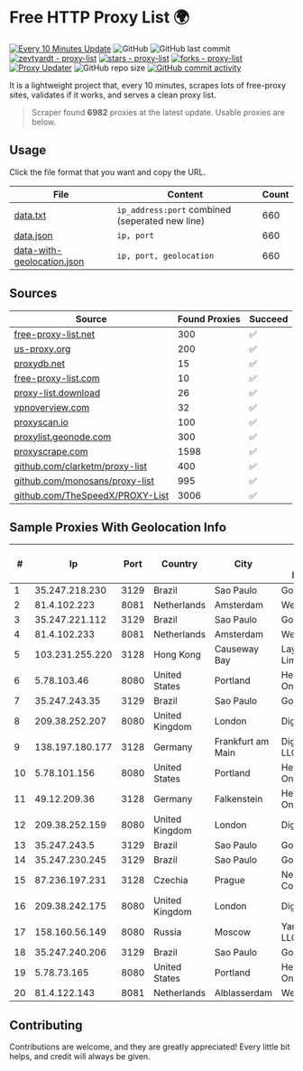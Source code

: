 
# Free HTTP Proxy List 🌍

[![Every 10 Minutes Update](https://github.com/mertguvencli/http-proxy-list/actions/workflows/main.yml/badge.svg?branch=main)](https://github.com/mertguvencli/http-proxy-list/actions/workflows/main.yml)
![GitHub](https://img.shields.io/github/license/mertguvencli/http-proxy-list)
![GitHub last commit](https://img.shields.io/github/last-commit/mertguvencli/http-proxy-list)
[![zevtyardt - proxy-list](https://img.shields.io/static/v1?label=zevtyardt&message=proxy-list&color=blue&logo=github)](https://github.com/zevtyardt/proxy-list "Go to GitHub repo")
[![stars - proxy-list](https://img.shields.io/github/stars/zevtyardt/proxy-list?style=social)](https://github.com/zevtyardt/proxy-list)
[![forks - proxy-list](https://img.shields.io/github/forks/zevtyardt/proxy-list?style=social)](https://github.com/zevtyardt/proxy-list)
[![Proxy Updater](https://github.com/zevtyardt/proxy-list/workflows/Proxy%20Updater/badge.svg)](https://github.com/zevtyardt/proxy-list/actions?query=workflow:"Proxy+Updater")
![GitHub repo size](https://img.shields.io/github/repo-size/zevtyardt/proxy-list)
[![GitHub commit activity](https://img.shields.io/github/commit-activity/m/zevtyardt/proxy-list?logo=commits)](https://github.com/zevtyardt/proxy-list/commits/main)

It is a lightweight project that, every 10 minutes, scrapes lots of free-proxy sites, validates if it works, and serves a clean proxy list.

> Scraper found **6982** proxies at the latest update. Usable proxies are below.

## Usage

Click the file format that you want and copy the URL.

|File|Content|Count|
|----|-------|-----|
|[data.txt](https://raw.githubusercontent.com/mertguvencli/http-proxy-list/main/proxy-list/data.txt)|`ip_address:port` combined (seperated new line)|660|
|[data.json](https://raw.githubusercontent.com/mertguvencli/http-proxy-list/main/proxy-list/data.json)|`ip, port`|660|
|[data-with-geolocation.json](https://raw.githubusercontent.com/mertguvencli/http-proxy-list/main/proxy-list/data-with-geolocation.json)|`ip, port, geolocation`|660|

## Sources

|Source|Found Proxies|Succeed|
|------|-------------|-------|
|[free-proxy-list.net](https://free-proxy-list.net)|300|✅|
|[us-proxy.org](https://www.us-proxy.org)|200|✅|
|[proxydb.net](http://proxydb.net)|15|✅|
|[free-proxy-list.com](https://free-proxy-list.com/?page=&port=&type%5B%5D=http&type%5B%5D=https&up_time=0&search=Search)|10|✅|
|[proxy-list.download](https://www.proxy-list.download/HTTP)|26|✅|
|[vpnoverview.com](https://vpnoverview.com/privacy/anonymous-browsing/free-proxy-servers)|32|✅|
|[proxyscan.io](https://www.proxyscan.io)|100|✅|
|[proxylist.geonode.com](https://proxylist.geonode.com/api/proxy-list?limit=300&page=1&sort_by=lastChecked&sort_type=desc&protocols=http,https)|300|✅|
|[proxyscrape.com](https://api.proxyscrape.com/v2/?request=displayproxies&protocol=http&timeout=10000&country=all&ssl=all&anonymity=all)|1598|✅|
|[github.com/clarketm/proxy-list](https://raw.githubusercontent.com/clarketm/proxy-list/master/proxy-list-raw.txt)|400|✅|
|[github.com/monosans/proxy-list](https://raw.githubusercontent.com/monosans/proxy-list/main/proxies/http.txt)|995|✅|
|[github.com/TheSpeedX/PROXY-List](https://raw.githubusercontent.com/TheSpeedX/PROXY-List/master/http.txt)|3006|✅|


## Sample Proxies With Geolocation Info

|#|Ip|Port|Country|City|Internet Service Provider|
|-|--|----|-------|----|-------------------------|
|1|35.247.218.230|3129|Brazil|Sao Paulo|Google LLC|
|2|81.4.102.223|8081|Netherlands|Amsterdam|WeservIT|
|3|35.247.221.112|3129|Brazil|Sao Paulo|Google LLC|
|4|81.4.102.233|8081|Netherlands|Amsterdam|WeservIT|
|5|103.231.255.220|3128|Hong Kong|Causeway Bay|Layerstack Limited|
|6|5.78.103.46|8080|United States|Portland|Hetzner Online GmbH|
|7|35.247.243.35|3129|Brazil|Sao Paulo|Google LLC|
|8|209.38.252.207|8080|United Kingdom|London|DigitalOcean|
|9|138.197.180.177|3128|Germany|Frankfurt am Main|DigitalOcean, LLC|
|10|5.78.101.156|8080|United States|Portland|Hetzner Online GmbH|
|11|49.12.209.36|3128|Germany|Falkenstein|Hetzner Online GmbH|
|12|209.38.252.159|8080|United Kingdom|London|DigitalOcean|
|13|35.247.243.5|3129|Brazil|Sao Paulo|Google LLC|
|14|35.247.230.245|3129|Brazil|Sao Paulo|Google LLC|
|15|87.236.197.231|3128|Czechia|Prague|Network of Coolhousing|
|16|209.38.242.175|8080|United Kingdom|London|DigitalOcean|
|17|158.160.56.149|8080|Russia|Moscow|Yandex.Cloud LLC|
|18|35.247.240.206|3129|Brazil|Sao Paulo|Google LLC|
|19|5.78.73.165|8080|United States|Portland|Hetzner Online GmbH|
|20|81.4.122.143|8081|Netherlands|Alblasserdam|WeservIT|



## Contributing

Contributions are welcome, and they are greatly appreciated! Every
little bit helps, and credit will always be given.


